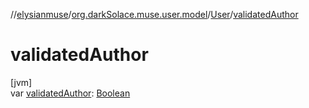 //[elysianmuse](../../../index.md)/[org.darkSolace.muse.user.model](../index.md)/[User](index.md)/[validatedAuthor](validated-author.md)

# validatedAuthor

[jvm]\
var [validatedAuthor](validated-author.md): [Boolean](https://kotlinlang.org/api/latest/jvm/stdlib/kotlin/-boolean/index.html)
